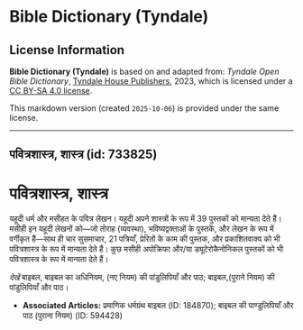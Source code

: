 # Bible Dictionary (Tyndale)

## License Information

**Bible Dictionary (Tyndale)** is based on and adapted from: _Tyndale Open Bible Dictionary_, [Tyndale House Publishers](https://tyndaleopenresources.com/), 2023, which is licensed under a [CC BY-SA 4.0 license](https://creativecommons.org/licenses/by-sa/4.0/legalcode.en).

This markdown version (created `2025-10-06`) is provided under the same license.



--------------------------------

## पवित्रशास्त्र, शास्त्र (id: 733825)

पवित्रशास्त्र, शास्त्र
======================

यहूदी धर्म और मसीहत के पवित्र लेखन। यहूदी अपने शास्त्रों के रूप में 39 पुस्तकों को मान्यता देते हैं। मसीही इन यहूदी लेखनों को—जो तोराह (व्यवस्था), भविष्यद्वक्ताओं के पुस्तकें, और लेखन के रूप में वर्गीकृत हैं—साथ ही चार सुसमाचार, 21 पत्रियाँ, प्रेरितों के काम की पुस्तक, और प्रकाशितवाक्य को भी पवित्रशास्त्र के रूप में मान्यता देते हैं। कुछ मसीही अपोक्रिफा और/या ड्यूटेरोकैनोनिकल पुस्तकों को भी पवित्रशास्त्र के रूप में मान्यता देते हैं। 

*देखें* बाइबल, बाइबल का अधिनियम, (नए नियम) की पांडुलिपियाँ और पाठ; बाइबल,(पुराने नियम) की पांडुलिपियाँ और पाठ।

* **Associated Articles:** प्रमाणिक धर्मग्रंथ बाइबल (ID: 184870); बाइबल की पाण्डुलिपियाँ और पाठ (पुराना नियम) (ID: 594428)

